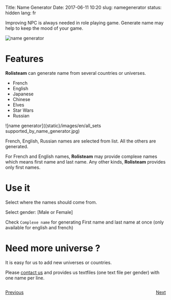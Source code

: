 Title: Name Generator
Date: 2017-06-11 10:20
slug: namegenerator
status: hidden
lang: fr


Improving NPC is always needed in role playing game. Generate name may help to keep the mood of your game.

![name generator]({static}/images/en/name_generator.jpg)

# Features

**Rolisteam** can generate name from several countries or universes.

* French 
* English
* Japanese
* Chinese
* Elves
* Star Wars 
* Russian

![name generator]({static}/images/en/all_sets supported_by_name_generator.jpg)

French, English, Russian names are selected from list.
All the others are generated.

For French and English names, **Rolisteam** may provide complexe names which means first name and last name.
Any other kinds, **Rolisteam** provides only first names.

# Use it

Select where the names should come from.

Select gender: [Male or Female]

Check `Complexe name` for generating First name and last name at once (only available for english and french)

# Need more universe ?

It is easy for us to add new universes or countries.

Please [contact us]({filename}25_contactUs.md) and provides us textfiles (one text file per gender) with one name per line. 

<p style="text-align: left; width:49%;  display: inline-block;"><a href="/resources.html">Previous</a></p>
<p style="text-align: right; width:50%;  display: inline-block;"><a href="/units.html">Next</a></p>

